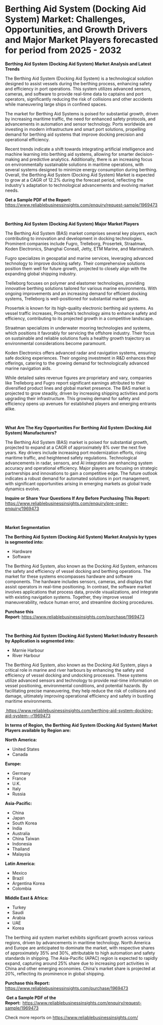<p><h1>Berthing Aid System (Docking Aid System) Market: Challenges, Opportunities, and Growth Drivers and Major Market Players forecasted for period from 2025 - 2032</h1></p><p><strong>Berthing Aid System (Docking Aid System) Market Analysis and Latest Trends</strong></p>
<p><p>The Berthing Aid System (Docking Aid System) is a technological solution designed to assist vessels during the berthing process, enhancing safety and efficiency in port operations. This system utilizes advanced sensors, cameras, and software to provide real-time data to captains and port operators, significantly reducing the risk of collisions and other accidents while maneuvering large ships in confined spaces.</p><p>The market for Berthing Aid Systems is poised for substantial growth, driven by increasing maritime traffic, the need for enhanced safety protocols, and advancements in automation and sensor technology. Ports worldwide are investing in modern infrastructure and smart port solutions, propelling demand for berthing aid systems that improve docking precision and operational efficiency.</p><p>Recent trends indicate a shift towards integrating artificial intelligence and machine learning into berthing aid systems, allowing for smarter decision-making and predictive analytics. Additionally, there is an increasing focus on environmentally sustainable solutions in maritime operations, with several systems designed to minimize energy consumption during berthing. Overall, the Berthing Aid System (Docking Aid System) Market is expected to grow at a CAGR of 12.2% during the forecast period, reflecting the industry's adaptation to technological advancements and evolving market needs.</p></p>
<p><strong>Get a Sample PDF of the Report:&nbsp;</strong> <a href="https://www.reliablebusinessinsights.com/enquiry/request-sample/1969473?utm_campaign=2745&utm_medium=2&utm_source=Github&utm_content=ia&utm_term=02032025&utm_id=berthing-aid-system-docking-aid-system">https://www.reliablebusinessinsights.com/enquiry/request-sample/1969473</a></p>
<p>&nbsp;</p>
<p><strong>Berthing Aid System (Docking Aid System) Major Market Players</strong></p>
<p><p>The Berthing Aid System (BAS) market comprises several key players, each contributing to innovation and development in docking technologies. Prominent companies include Fugro, Trelleborg, Prosertek, Straatman, Koden Electronics, Shanghai Coneall, Jetty, ETM Marine, and Marimatech.</p><p>Fugro specializes in geospatial and marine services, leveraging advanced technology to improve docking safety. Their comprehensive solutions position them well for future growth, projected to closely align with the expanding global shipping industry.</p><p>Trelleborg focuses on polymer and elastomer technologies, providing innovative berthing solutions tailored for various marine environments. With ongoing improvements and an increasing demand for efficient docking systems, Trelleborg is well-positioned for substantial market gains.</p><p>Prosertek is known for its high-quality electronic berthing aid systems. As vessel traffic increases, Prosertek’s technology aims to enhance safety and efficiency, contributing to its projected growth in a competitive landscape.</p><p>Straatman specializes in underwater mooring technologies and systems, which positions it favorably for servicing the offshore industry. Their focus on sustainable and reliable solutions fuels a healthy growth trajectory as environmental considerations become paramount.</p><p>Koden Electronics offers advanced radar and navigation systems, ensuring safe docking experiences. Their ongoing investment in R&D enhances their offerings, catering to the growing demand for technologically advanced marine navigation aids.</p><p>While detailed sales revenue figures are proprietary and vary, companies like Trelleborg and Fugro report significant earnings attributed to their diversified product lines and global market presence. The BAS market is projected to grow steadily, driven by increasing shipping activities and ports upgrading their infrastructure. This growing demand for safety and efficiency opens up avenues for established players and emerging entrants alike.</p></p>
<p>&nbsp;</p>
<p><strong>What Are The Key Opportunities For Berthing Aid System (Docking Aid System) Manufacturers?</strong></p>
<p><p>The Berthing Aid System (BAS) market is poised for substantial growth, projected to expand at a CAGR of approximately 8% over the next five years. Key drivers include increasing port modernization efforts, rising maritime traffic, and heightened safety regulations. Technological advancements in radar, sensors, and AI integration are enhancing system accuracy and operational efficiency. Major players are focusing on strategic partnerships and innovations to gain a competitive edge. The future outlook indicates a robust demand for automated solutions in port management, with significant opportunities arising in emerging markets as global trade dynamics evolve.</p></p>
<p><strong>Inquire or Share Your Questions If Any Before Purchasing This Report:</strong> <a href="https://www.reliablebusinessinsights.com/enquiry/pre-order-enquiry/1969473?utm_campaign=2745&utm_medium=2&utm_source=Github&utm_content=ia&utm_term=02032025&utm_id=berthing-aid-system-docking-aid-system">https://www.reliablebusinessinsights.com/enquiry/pre-order-enquiry/1969473</a></p>
<p>&nbsp;</p>
<p><strong>Market Segmentation</strong></p>
<p><strong>The Berthing Aid System (Docking Aid System) Market Analysis by types is segmented into:</strong></p>
<p><ul><li>Hardware</li><li>Software</li></ul></p>
<p><p>The Berthing Aid System, also known as the Docking Aid System, enhances the safety and efficiency of vessel docking and berthing operations. The market for these systems encompasses hardware and software components. The hardware includes sensors, cameras, and displays that assist operators in real-time positioning. In contrast, the software market involves applications that process data, provide visualizations, and integrate with existing navigation systems. Together, they improve vessel maneuverability, reduce human error, and streamline docking procedures.</p></p>
<p><strong>Purchase this Report:&nbsp;</strong><a href="https://www.reliablebusinessinsights.com/purchase/1969473?utm_campaign=2745&utm_medium=2&utm_source=Github&utm_content=ia&utm_term=02032025&utm_id=berthing-aid-system-docking-aid-system">https://www.reliablebusinessinsights.com/purchase/1969473</a></p>
<p>&nbsp;</p>
<p><strong>The Berthing Aid System (Docking Aid System) Market Industry Research by Application is segmented into:</strong></p>
<p><ul><li>Marnie Harbour</li><li>River Harbour</li></ul></p>
<p><p>The Berthing Aid System, also known as the Docking Aid System, plays a critical role in marine and river harbours by enhancing the safety and efficiency of vessel docking and undocking processes. These systems utilize advanced sensors and technology to provide real-time information on vessel positioning, environmental conditions, and potential hazards. By facilitating precise maneuvering, they help reduce the risk of collisions and damage, ultimately improving operational efficiency and safety in bustling maritime environments.</p></p>
<p><a href="https://www.reliablebusinessinsights.com/berthing-aid-system-docking-aid-system--r1969473?utm_campaign=2745&utm_medium=2&utm_source=Github&utm_content=ia&utm_term=02032025&utm_id=berthing-aid-system-docking-aid-system">&nbsp;https://www.reliablebusinessinsights.com/berthing-aid-system-docking-aid-system--r1969473</a></p>
<p><strong>In terms of Region, the Berthing Aid System (Docking Aid System) Market Players available by Region are:</strong></p>
<p>
    <p> <strong> North America: </strong>
        <ul>
            <li>United States</li>
            <li>Canada</li>
        </ul>
        </p> 
    <p> <strong> Europe: </strong>
        <ul>
            <li>Germany</li>
            <li>France</li>
            <li>U.K.</li>
            <li>Italy</li>
            <li>Russia</li>
        </ul>
        </p> 
    <p> <strong> Asia-Pacific: </strong>
        <ul>
            <li>China</li>
            <li>Japan</li>
            <li>South Korea</li>
            <li>India</li>
            <li>Australia</li>
            <li>China Taiwan</li>
            <li>Indonesia</li>
            <li>Thailand</li>
            <li>Malaysia</li>
        </ul>
        </p> 
    <p> <strong> Latin America: </strong>
        <ul>
            <li>Mexico</li>
            <li>Brazil</li>
            <li>Argentina Korea</li>
            <li>Colombia</li>
        </ul>
        </p> 
    <p> <strong> Middle East & Africa: </strong>
        <ul>
            <li>Turkey</li>
            <li>Saudi</li>
            <li>Arabia</li>
            <li>UAE</li>
            <li>Korea</li>
        </ul>
    </p>
    </p>
<p><p>The berthing aid system market exhibits significant growth across various regions, driven by advancements in maritime technology. North America and Europe are anticipated to dominate the market, with respective shares of approximately 35% and 30%, attributable to high automation and safety standards in shipping. The Asia-Pacific (APAC) region is expected to rapidly expand, capturing around 25% share due to increasing port activities in China and other emerging economies. China's market share is projected at 20%, reflecting its prominence in global shipping.</p></p>
<p><strong>Purchase this Report: </strong><a href="https://www.reliablebusinessinsights.com/purchase/1969473?utm_campaign=2745&utm_medium=2&utm_source=Github&utm_content=ia&utm_term=02032025&utm_id=berthing-aid-system-docking-aid-system">https://www.reliablebusinessinsights.com/purchase/1969473</a></p>
<p>&nbsp;<strong>Get a Sample PDF of the Report:&nbsp;&nbsp;</strong><a href="https://www.reliablebusinessinsights.com/enquiry/request-sample/1969473?utm_campaign=2745&utm_medium=2&utm_source=Github&utm_content=ia&utm_term=02032025&utm_id=berthing-aid-system-docking-aid-system">https://www.reliablebusinessinsights.com/enquiry/request-sample/1969473</a></p>
<p><strong></strong></p>
<p>Check more reports on <a href="https://www.reliablebusinessinsights.com/?utm_campaign=2745&utm_medium=2&utm_source=Github&utm_content=ia&utm_term=02032025&utm_id=berthing-aid-system-docking-aid-system">https://www.reliablebusinessinsights.com/</a></p>